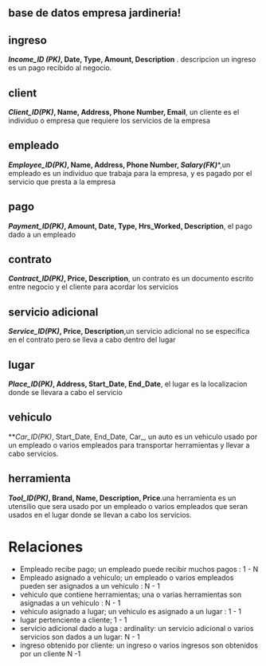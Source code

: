 ## base de datos empresa jardineria!
## ingreso
***Income_ID (PK)*, Date, Type, Amount, Description** . descripcion un ingreso es un pago recibido al negocio.
## client
***Client_ID(PK)*, Name, Address, Phone Number, Email**, un cliente es el individuo o empresa que requiere los servicios de la empresa 
## empleado
***Employee_ID(PK)*, Name, Address, Phone Number, *Salary(FK)****,un empleado es un individuo que trabaja para la empresa, y es pagado por el servicio que presta a la empresa
## pago
***Payment_ID(PK)*, Amount, Date, Type, Hrs_Worked, Description**, el pago dado a un empleado
## contrato
***Contract_ID(PK)*, Price, Description**, un contrato es un documento escrito entre negocio y el cliente para acordar los servicios
## servicio adicional
***Service_ID(PK)*, Price, Description**,un servicio adicional no se especifica en el contrato pero se lleva a cabo dentro del lugar
## lugar
***Place_ID(PK)*, Address, Start_Date, End_Date**, el lugar es la localizacion donde se llevara a cabo el servicio

## vehiculo
***Car_ID(PK)*, Start_Date, End_Date, Car_, un auto es un vehiculo usado por un empleado o varios empleados para transportar herramientas y llevar a cabo servicios.
## herramienta
***Tool_ID(PK)*, Brand, Name, Description, Price**.una herramienta es un utensilio que sera usado por un empleado o  varios empleados que seran usados en el lugar donde se llevan a cabo los servicios.

# Relaciones
* Empleado recibe pago; un empleado puede recibir muchos pagos :  1 - N
 * Empleado asignado a vehiculo; un empleado o varios empleados pueden ser asignados a un vehiculo :  N - 1
 * vehiculo que  contiene herramientas; una o varias herramientas son asignadas a un vehiculo : N - 1
  * vehiculo asignado a lugar; un vehiculo es asignado a un lugar : 1 - 1
  * lugar pertenciente a cliente;   1  - 1  
  * servicio adicional dado a luga : ardinality: un servicio adicional o varios servicios son dados a un lugar: N - 1
  * ingreso obtenido por cliente: un ingreso o varios ingresos son obtenidos por un cliente N -1 

